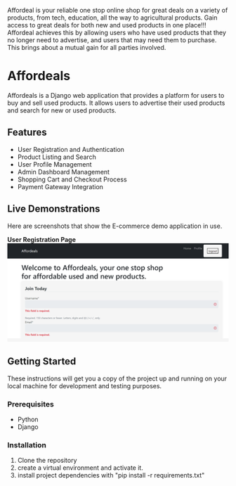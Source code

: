 Affordeal is your reliable one stop online shop for great deals on a variety of products, from tech, education, all the way to agricultural products. Gain access to great deals for both new and used products in one place!!!
Affordeal achieves this by allowing users who have used products that they no longer need to advertise, and users that may need them to purchase. This brings about a mutual gain for all parties involved.

# Affordeals

Affordeals is a Django web application that provides a platform for users to buy and sell used products. It allows users to advertise their used products and search for new or used products.

## Features

- User Registration and Authentication
- Product Listing and Search
- User Profile Management
- Admin Dashboard Management
- Shopping Cart and Checkout Process
- Payment Gateway Integration

## Live Demonstrations

Here are screenshots that show the E-commerce demo application in use.

**User Registration Page**
![SignUp Page](/screenshots/SignUp.png)

## Getting Started

These instructions will get you a copy of the project up and running on your local machine for development and testing purposes.

### Prerequisites

- Python
- Django

### Installation

1. Clone the repository
2. create a virtual environment and activate it.
3. install project dependencies with "pip install -r requirements.txt"



